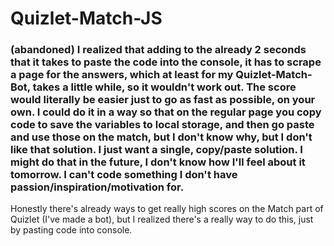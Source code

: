 # Quizlet-Match-JS
### (abandoned) I realized that adding to the already 2 seconds that it takes to paste the code into the console, it has to scrape a page for the answers, which at least for my Quizlet-Match-Bot, takes a little while, so it wouldn't work out. The score would literally be easier just to go as fast as possible, on your own. I could do it in a way so that on the regular page you copy code to save the variables to local storage, and then go paste and use those on the match, but I don't know why, but I don't like that solution. I just want a single, copy/paste solution. I might do that in the future, I don't know how I'll feel about it tomorrow. I can't code something I don't have passion/inspiration/motivation for.
Honestly there's already ways to get really high scores on the Match part of Quizlet (I've made a bot), but I realized there's a really way to do this, just by pasting code into console.
